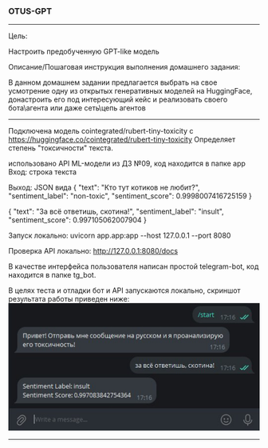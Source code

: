 ### OTUS-GPT
***
Цель:

Настроить предобученную GPT-like модель


Описание/Пошаговая инструкция выполнения домашнего задания:

В данном домашнем задании предлагается выбрать на свое усмотрение одну из открытых генеративных моделей на HuggingFace, донастроить его под интересующий кейс и реализовать своего бота\агента или даже сеть\цепь агентов

***

Подключена модель cointegrated/rubert-tiny-toxicity с https://huggingface.co/cointegrated/rubert-tiny-toxicity
Определяет степень "токсичности" текста.

использовано API ML-модели из ДЗ №09, код находится в папке app
Вход: строка текста

Выход: JSON вида 
{
  "text": "Кто тут котиков не любит?",
  "sentiment_label": "non-toxic",
  "sentiment_score": 0.9998007416725159
}

{
  "text": "За всё ответишь, скотина!",
  "sentiment_label": "insult",
  "sentiment_score": 0.997105062007904
}

Запуск локально: uvicorn app.app:app --host 127.0.0.1 --port 8080

Проверка API локально: http://127.0.0.1:8080/docs

В качестве интерфейса пользователя написан простой telegram-bot, код находится в папке tg_bot.

В целях теста и отладки бот и API запускаются локально, скриншот результата работы приведен ниже:
![Image](gt_bot_1.jpg)

***
